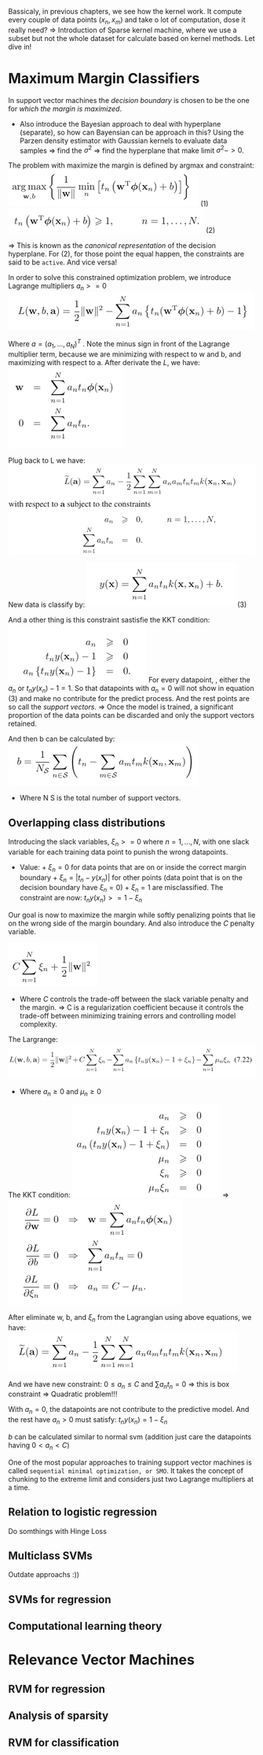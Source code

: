 Bassicaly, in previous chapters, we see how the kernel work. It compute every couple of data points $(x_n, x_m)$ and take o lot of computation, dose it really need?
=> Introduction of Sparse kernel machine, where we use a subset but not the whole dataset for calculate based on kernel methods. Let dive in!

# Maximum Margin Classifiers
In support vector machines the *decision boundary* is chosen to be the one for *which the margin is maximized*.

- Also introduce the Bayesian approach to deal with hyperplane (separate), so how can Bayensian can be approach in this?
Using the Parzen density estimator with Gaussian kernels to evaluate data samples => find the $\sigma^2$ => find the hyperplane that make limit $\sigma^2  -> 0$.

The problem with maximize the margin is defined by argmax and constraint: ![chapter7_1.png](./pictures/chapter7_1.png)             (1)
![chapter7_2.png](./pictures/chapter7_2.png)           (2)
                    
 => This is known as the _canonical representation_ of the decision hyperplane.
 For (2), for those point the equal happen, the constraints are said to be `active`. And vice versa!
 
In order to solve this constrained optimization problem, we introduce Lagrange
multipliers $a_n >= 0$ 
![chapter7_3.png](./pictures/chapter7_3.png)
             
Where $a = (a_1 , . . . , a_N )^T$ . Note the minus sign in front of the Lagrange multiplier term, because we are minimizing with respect to w and b, and maximizing with respect to a.
After derivate the $L$, we have:
![chapter7_4.png](./pictures/chapter7_4.png)
  
 Plug back to L we have:
 ![chapter7_5.png](./pictures/chapter7_5.png)
  
New data is classify by:
![chapter7_6.png](./pictures/chapter7_6.png)   (3)
  
And a other thing is this constraint sastisfie the KKT condition:
 ![chapter7_7.png](./pictures/chapter7_7.png)
For every datapoint, , either the $a_n$ or $t_{n}y(x_n) - 1 = 1$.  So that datapoints with $a_n = 0$ will not show in equation (3) and make no contribute for the predict process. And the rest points are so call the _support vectors_.
     => Once the model is trained, a significant proportion of the data points can be discarded and
only the support vectors retained.

And then b can be calculated by:
![chapter7_8.png](./pictures/chapter7_8.png)
- Where N S is the total number of support vectors.

## Overlapping class distributions
Introducing the slack variables, $ξ_n >= 0$ where $n = 1, . . . , N$, with one slack variable for each training data point to punish the wrong datapoints.
- Value: 
        + $ξ_n = 0$ for data points that are on or inside the correct margin boundary
        + $ξ_n = |t_n − y(x_n)|$ for other points (data point that is on the decision boundary have $ξ_n = 0$)
        +  $ξ_n = 1$ are misclassified.
The constraint are now:   $t_ny(x_n) >= 1 − ξ_n$ 

Our goal is now to maximize the margin while softly penalizing points that lie on the wrong side of the margin boundary. And also introduce the $C$ penalty variable.

![chapter7_12.png](./pictures/chapter7_12.png) 
- Where $C$ controls the trade-off between the slack variable penalty and the margin.
=> C is a regularization coefficient because it controls the trade-off between minimizing training errors and controlling model complexity.

The Largrange:
![chapter7_9.png](./pictures/chapter7_9.png)

- Where  ${a_n \geq 0}$ and $μ_n \geq 0$ 

The KKT condition:
![chapter7_13.png](./pictures/chapter7_13.png)
=>
![chapter7_15.png](./pictures/chapter7_15.png)

After eliminate w, b, and $ξ_n$ from the Lagrangian using above equations, we have:
![chapter7_14.png](./pictures/chapter7_14.png)

And we have new constraint: 
$0 \leq a_n \leq C$  and $\sum{a_n t_n} = 0$ => this is box constraint => Quadratic problem!!!

With $a_n = 0$, the datapoints are not contribute to the predictive model. And the rest have $a_n > 0$ must satisfy:
$t_n y(x_n) = 1 - ξ_n$

$b$ can be calculated similar to normal svm (addition just care the datapoints having $0 < a_n < C$)


One of the most popular approaches to training support vector machines is called `sequential minimal optimization, or SMO`. It takes the concept of chunking to the extreme limit and considers just two Lagrange multipliers at a time.


##  Relation to logistic regression
Do somthings with Hinge Loss

##  Multiclass SVMs
Outdate approachs :))
## SVMs for regression

## Computational learning theory


# Relevance Vector Machines

## RVM for regression

## Analysis of sparsity

## RVM for classification

